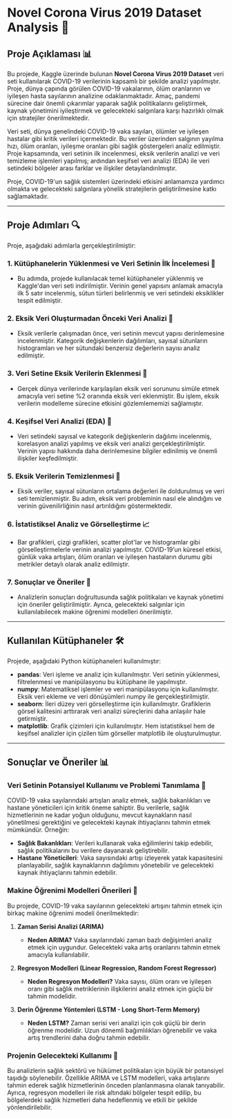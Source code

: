 # **Novel Corona Virus 2019 Dataset Analysis 🦠**

## **Proje Açıklaması 📊**

Bu projede, Kaggle üzerinde bulunan **Novel Corona Virus 2019 Dataset** veri seti kullanılarak COVID-19 verilerinin kapsamlı bir şekilde analizi yapılmıştır. Proje, dünya çapında görülen COVID-19 vakalarının, ölüm oranlarının ve iyileşen hasta sayılarının analizine odaklanmaktadır. Amaç, pandemi sürecine dair önemli çıkarımlar yaparak sağlık politikalarını geliştirmek, kaynak yönetimini iyileştirmek ve gelecekteki salgınlara karşı hazırlıklı olmak için stratejiler önerilmektedir. 

Veri seti, dünya genelindeki COVID-19 vaka sayıları, ölümler ve iyileşen hastalar gibi kritik verileri içermektedir. Bu veriler üzerinden salgının yayılma hızı, ölüm oranları, iyileşme oranları gibi sağlık göstergeleri analiz edilmiştir. Proje kapsamında, veri setinin ilk incelenmesi, eksik verilerin analizi ve veri temizleme işlemleri yapılmış; ardından keşifsel veri analizi (EDA) ile veri setindeki bölgeler arası farklar ve ilişkiler detaylandırılmıştır.

Proje, COVID-19'un sağlık sistemleri üzerindeki etkisini anlamamıza yardımcı olmakta ve gelecekteki salgınlara yönelik stratejilerin geliştirilmesine katkı sağlamaktadır.

---

## **Proje Adımları 🔍**

Proje, aşağıdaki adımlarla gerçekleştirilmiştir:

### 1. **Kütüphanelerin Yüklenmesi ve Veri Setinin İlk İncelemesi 📂**  
- Bu adımda, projede kullanılacak temel kütüphaneler yüklenmiş ve Kaggle'dan veri seti indirilmiştir. Verinin genel yapısını anlamak amacıyla ilk 5 satır incelenmiş, sütun türleri belirlenmiş ve veri setindeki eksiklikler tespit edilmiştir.

### 2. **Eksik Veri Oluşturmadan Önceki Veri Analizi 🔧**  
- Eksik verilerle çalışmadan önce, veri setinin mevcut yapısı derinlemesine incelenmiştir. Kategorik değişkenlerin dağılımları, sayısal sütunların histogramları ve her sütundaki benzersiz değerlerin sayısı analiz edilmiştir.

### 3. **Veri Setine Eksik Verilerin Eklenmesi 🧩**  
- Gerçek dünya verilerinde karşılaşılan eksik veri sorununu simüle etmek amacıyla veri setine %2 oranında eksik veri eklenmiştir. Bu işlem, eksik verilerin modelleme sürecine etkisini gözlemlememizi sağlamıştır.

### 4. **Keşifsel Veri Analizi (EDA) 🔎**  
- Veri setindeki sayısal ve kategorik değişkenlerin dağılımı incelenmiş, korelasyon analizi yapılmış ve eksik veri analizi gerçekleştirilmiştir. Verinin yapısı hakkında daha derinlemesine bilgiler edinilmiş ve önemli ilişkiler keşfedilmiştir.

### 5. **Eksik Verilerin Temizlenmesi 🧹**  
- Eksik veriler, sayısal sütunların ortalama değerleri ile doldurulmuş ve veri seti temizlenmiştir. Bu adım, eksik veri probleminin nasıl ele alındığını ve verinin güvenilirliğinin nasıl artırıldığını göstermektedir.

### 6. **İstatistiksel Analiz ve Görselleştirme 📈**  
- Bar grafikleri, çizgi grafikleri, scatter plot'lar ve histogramlar gibi görselleştirmelerle verinin analizi yapılmıştır. COVID-19’un küresel etkisi, günlük vaka artışları, ölüm oranları ve iyileşen hastaların durumu gibi metrikler detaylı olarak analiz edilmiştir.

### 7. **Sonuçlar ve Öneriler 📝**  
- Analizlerin sonuçları doğrultusunda sağlık politikaları ve kaynak yönetimi için öneriler geliştirilmiştir. Ayrıca, gelecekteki salgınlar için kullanılabilecek makine öğrenimi modelleri önerilmiştir.

---

## **Kullanılan Kütüphaneler 🛠️**

Projede, aşağıdaki Python kütüphaneleri kullanılmıştır:

- **pandas**: Veri işleme ve analiz için kullanılmıştır. Veri setinin yüklenmesi, filtrelenmesi ve manipülasyonu bu kütüphane ile yapılmıştır.
- **numpy**: Matematiksel işlemler ve veri manipülasyonu için kullanılmıştır. Eksik veri ekleme ve veri dönüşümleri numpy ile gerçekleştirilmiştir.
- **seaborn**: İleri düzey veri görselleştirme için kullanılmıştır. Grafiklerin görsel kalitesini arttırarak veri analizi süreçlerini daha anlaşılır hale getirmiştir.
- **matplotlib**: Grafik çizimleri için kullanılmıştır. Hem istatistiksel hem de keşifsel analizler için çizilen tüm görseller matplotlib ile oluşturulmuştur.

---

## **Sonuçlar ve Öneriler 📊**

### **Veri Setinin Potansiyel Kullanımı ve Problemi Tanımlama 🏥**

COVID-19 vaka sayılarındaki artışları analiz etmek, sağlık bakanlıkları ve hastane yöneticileri için kritik öneme sahiptir. Bu verilerle, sağlık hizmetlerinin ne kadar yoğun olduğunu, mevcut kaynakların nasıl yönetilmesi gerektiğini ve gelecekteki kaynak ihtiyaçlarını tahmin etmek mümkündür. Örneğin:

- **Sağlık Bakanlıkları**: Verileri kullanarak vaka eğilimlerini takip edebilir, sağlık politikalarını bu verilere dayanarak geliştirebilir.
- **Hastane Yöneticileri**: Vaka sayısındaki artışı izleyerek yatak kapasitesini planlayabilir, sağlık kaynaklarının dağılımını yönetebilir ve gelecekteki kaynak ihtiyaçlarını tahmin edebilir.

### **Makine Öğrenimi Modelleri Önerileri 🤖**

Bu projede, COVID-19 vaka sayılarının gelecekteki artışını tahmin etmek için birkaç makine öğrenimi modeli önerilmektedir:

1. **Zaman Serisi Analizi (ARIMA)**  
   - **Neden ARIMA?** Vaka sayılarındaki zaman bazlı değişimleri analiz etmek için uygundur. Gelecekteki vaka artış oranlarını tahmin etmek amacıyla kullanılabilir.

2. **Regresyon Modelleri (Linear Regression, Random Forest Regressor)**  
   - **Neden Regresyon Modelleri?** Vaka sayısı, ölüm oranı ve iyileşen oranı gibi sağlık metriklerinin ilişkilerini analiz etmek için güçlü bir tahmin modelidir.

3. **Derin Öğrenme Yöntemleri (LSTM - Long Short-Term Memory)**  
   - **Neden LSTM?** Zaman serisi veri analizi için çok güçlü bir derin öğrenme modelidir. Uzun dönemli bağımlılıkları öğrenebilir ve vaka artış trendlerini daha doğru tahmin edebilir.

### **Projenin Gelecekteki Kullanımı 🔮**

Bu analizlerin sağlık sektörü ve hükümet politikaları için büyük bir potansiyel taşıdığı söylenebilir. Özellikle ARIMA ve LSTM modelleri, vaka artışlarını tahmin ederek sağlık hizmetlerinin önceden planlanmasına olanak tanıyabilir. Ayrıca, regresyon modelleri ile risk altındaki bölgeler tespit edilip, bu bölgelerdeki sağlık hizmetleri daha hedeflenmiş ve etkili bir şekilde yönlendirilebilir.

